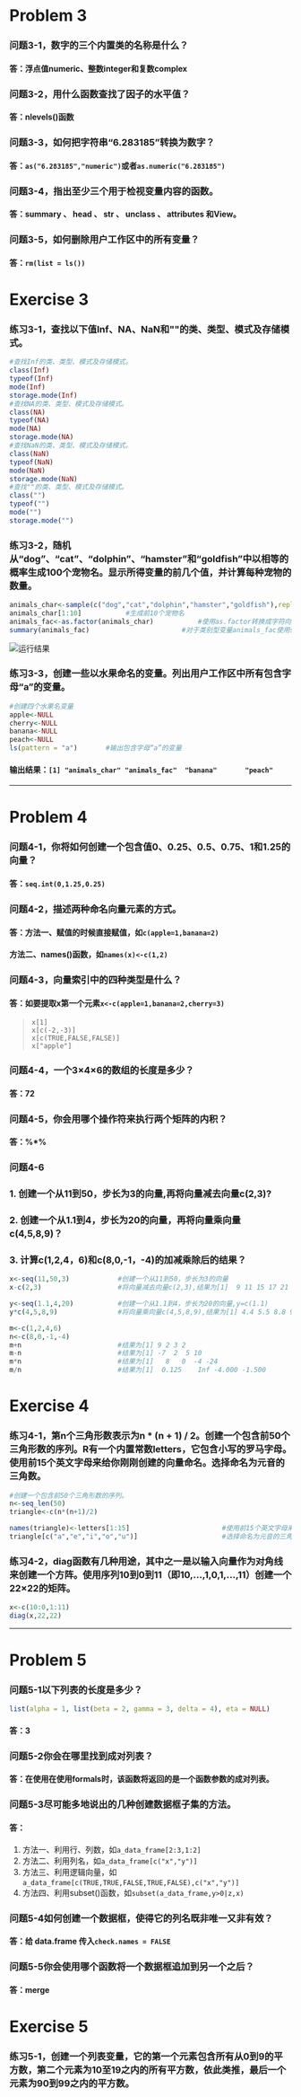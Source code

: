 # Problem 3
### 问题3-1，数字的三个内置类的名称是什么？
#### 答：浮点值numeric、整数integer和复数complex
### 问题3-2，用什么函数查找了因子的水平值？
#### 答：nlevels()函数
### 问题3-3，如何把字符串“6.283185”转换为数字？
#### 答：`as("6.283185","numeric")`或者`as.numeric("6.283185")`
### 问题3-4，指出至少三个用于检视变量内容的函数。
#### 答：summary 、 head 、 str 、 unclass 、 attributes 和View。
### 问题3-5，如何删除用户工作区中的所有变量？
#### 答：`rm(list = ls())`

# Exercise 3
### 练习3-1，查找以下值Inf、NA、NaN和""的类、类型、模式及存储模式。
```R
#查找Inf的类、类型、模式及存储模式。
class(Inf)
typeof(Inf)
mode(Inf)
storage.mode(Inf)
#查找NA的类、类型、模式及存储模式。
class(NA)
typeof(NA)
mode(NA)
storage.mode(NA)
#查找NaN的类、类型、模式及存储模式。
class(NaN)
typeof(NaN)
mode(NaN)
storage.mode(NaN)
#查找""的类、类型、模式及存储模式。
class("")
typeof("")
mode("")
storage.mode("")
```
### 练习3-2，随机从“dog”、“cat”、“dolphin”、“hamster”和“goldfish”中以相等的概率生成100个宠物名。显示所得变量的前几个值，并计算每种宠物的数量。
```R
animals_char<-sample(c("dog","cat","dolphin","hamster","goldfish"),replace = TRUE,100)     #随机生成100个宠物名
animals_char[1:10]           #生成前10个宠物名
animals_fac<-as.factor(animals_char)           #使用as.factor转换成字符向量
summary(animals_fac)                       #对于类别型变量animals_fac使用summary显示各水平的频数值
```
![运行结果](https://s2.loli.net/2022/05/16/AN1kzEKjnXI5uMQ.png)
### 练习3-3，创建一些以水果命名的变量。列出用户工作区中所有包含字母“a”的变量。
```R
#创建四个水果名变量
apple<-NULL
cherry<-NULL
banana<-NULL
peach<-NULL
ls(pattern = "a")       #输出包含字母“a”的变量
```
#### 输出结果：`[1] "animals_char" "animals_fac"  "banana"       "peach"  `
-------------------------------------------------
# Problem 4
### 问题4-1，你将如何创建一个包含值0、0.25、0.5、0.75、1和1.25的向量？
#### 答：`seq.int(0,1.25,0.25)`
### 问题4-2，描述两种命名向量元素的方式。
#### 答：方法一、赋值的时候直接赋值，如`c(apple=1,banana=2)`
#### 方法二、names()函数，如`names(x)<-c(1,2)`

### 问题4-3，向量索引中的四种类型是什么？
#### 答：如要提取x第一个元素`x<-c(apple=1,banana=2,cherry=3)`
>`x[1]`\
>`x[c(-2,-3)]`\
>`x[c(TRUE,FALSE,FALSE)]`\
>`x["apple"]`
### 问题4-4，一个3×4×6的数组的长度是多少？
#### 答：72
### 问题4-5，你会用哪个操作符来执行两个矩阵的内积？
#### 答：%*%
### 问题4-6
### 1. 创建一个从11到50，步长为3的向量,再将向量减去向量c(2,3)?
### 2. 创建一个从1.1到4，步长为20的向量，再将向量乘向量c(4,5,8,9)？
### 3. 计算c(1,2,4，6)和c(8,0,-1，-4)的加减乘除后的结果？
```R
x<-seq(11,50,3)            #创建一个从11到50，步长为3的向量
x-c(2,3)                   #将向量减去向量c(2,3),结果为[1]  9 11 15 17 21 23 27 29 33 35 39 41 45 47

y<-seq(1.1,4,20)           #创建一个从1.1到4，步长为20的向量,y=c(1.1)
y*c(4,5,8,9)               #将向量乘向量c(4,5,8,9),结果为[1] 4.4 5.5 8.8 9.9

m<-c(1,2,4,6)
n<-c(8,0,-1,-4)
m+n                        #结果为[1] 9 2 3 2
m-n                        #结果为[1] -7  2  5 10
m*n                        #结果为[1]   8   0  -4 -24
m/n                        #结果为[1]  0.125    Inf -4.000 -1.500
```
# Exercise 4
### 练习4-1，第n个三角形数表示为n * (n + 1) / 2。创建一个包含前50个三角形数的序列。R有一个内置常数letters，它包含小写的罗马字母。使用前15个英文字母来给你刚刚创建的向量命名。选择命名为元音的三角数。
```R
#创建一个包含前50个三角形数的序列。
n<-seq_len(50)                            
triangle<-c(n*(n+1)/2)                

names(triangle)<-letters[1:15]                       #使用前15个英文字母来给你刚刚创建的向量命名
triangle[c("a","e","i","o","u")]                     #选择命名为元音的三角数
```
### 练习4-2，diag函数有几种用途，其中之一是以输入向量作为对角线来创建一个方阵。使用序列10到0到11（即10,...,1,0,1,...,11）创建一个22×22的矩阵。
```R
x<-c(10:0,1:11)
diag(x,22,22)
```
-----------------------------------------
# Problem 5
### 问题5-1以下列表的长度是多少？
```R
list(alpha = 1, list(beta = 2, gamma = 3, delta = 4), eta = NULL)
```
#### 答：3
### 问题5-2你会在哪里找到成对列表？
#### 答：在使用在使用formals时，该函数将返回的是一个函数参数的成对列表。
### 问题5-3尽可能多地说出的几种创建数据框子集的方法。
#### 答：
1. 方法一、利用行、列数，如`a_data_frame[2:3,1:2]`
2. 方法二、利用列名，如`a_data_frame[c("x","y")]`
3. 方法三、利用逻辑向量，如`a_data_frame[c(TRUE,TRUE,FALSE,TRUE,FALSE),c("x","y")]`
4. 方法四、利用subset()函数，如`subset(a_data_frame,y>0|z,x)`
### 问题5-4如何创建一个数据框，使得它的列名既非唯一又非有效？
#### 答：给 data.frame 传入`check.names = FALSE`
### 问题5-5你会使用哪个函数将一个数据框追加到另一个之后？
#### 答：merge
# Exercise 5
### 练习5-1，创建一个列表变量，它的第一个元素包含所有从0到9的平方数，第二个元素为10至19之内的所有平方数，依此类推，最后一个元素为90到99之内的平方数。
```R
